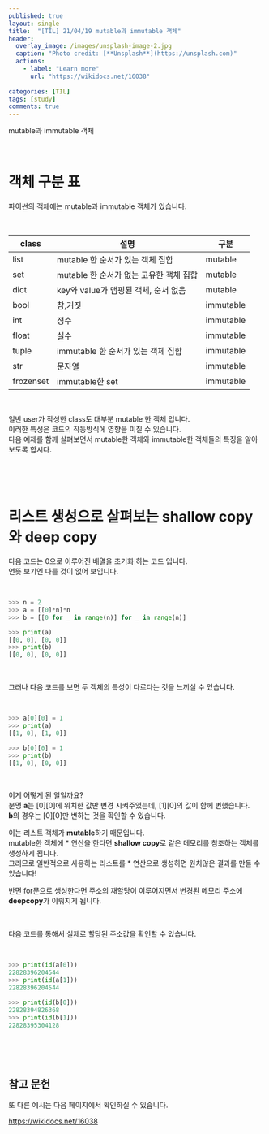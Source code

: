 ```yaml
---
published: true
layout: single
title:  "[TIL] 21/04/19 mutable과 immutable 객체"
header:
  overlay_image: /images/unsplash-image-2.jpg
  caption: "Photo credit: [**Unsplash**](https://unsplash.com)"
  actions:
    - label: "Learn more"
      url: "https://wikidocs.net/16038"
      
categories: [TIL]
tags: [study]
comments: true
---
```


mutable과 immutable 객체

&nbsp;

# 객체 구분 표 
파이썬의 객체에는 mutable과 immutable 객체가 있습니다. 

&nbsp;

| class | 설명 | 구분 |
|---|---|---|
|list	|mutable 한 순서가 있는 객체 집합	|mutable|
|set	|mutable 한 순서가 없는 고유한 객체 집합	|mutable|
|dict	|key와 value가 맵핑된 객체, 순서 없음	|mutable|
|bool	|참,거짓	|immutable|
|int	|정수	|immutable|
|float	|실수	|immutable|
|tuple	|immutable 한 순서가 있는 객체 집합	|immutable|
|str	|문자열	|immutable|
|frozenset	|immutable한 set	|immutable|

&nbsp;

일반 user가 작성한 class도 대부분 mutable 한 객체 입니다.  
이러한 특성은 코드의 작동방식에 영향을 미칠 수 있습니다.  
다음 예제를 함께 살펴보면서 mutable한 객체와 immutable한 객체들의 특징을 알아보도록 합시다.  

&nbsp;

&nbsp;

# 리스트 생성으로 살펴보는 shallow copy와 deep copy 

다음 코드는 0으로 이루어진 배열을 초기화 하는 코드 입니다.  
언뜻 보기엔 다를 것이 없어 보입니다. 

&nbsp;

```py
>>> n = 2
>>> a = [[0]*n]*n
>>> b = [[0 for _ in range(n)] for _ in range(n)]

>>> print(a)
[[0, 0], [0, 0]]
>>> print(b)
[[0, 0], [0, 0]]
```

&nbsp;

그러나 다음 코드를 보면 두 객체의 특성이 다르다는 것을 느끼실 수 있습니다.  

&nbsp;
```py
>>> a[0][0] = 1
>>> print(a)
[[1, 0], [1, 0]]

>>> b[0][0] = 1
>>> print(b)
[[1, 0], [0, 0]]
```

&nbsp;

이게 어떻게 된 일일까요?  
분명 **a**는 [0][0]에 위치한 값만 변경 시켜주었는데, [1][0]의 값이 함께 변했습니다.  
**b**의 경우는 [0][0]만 변하는 것을 확인할 수 있습니다.  

이는 리스트 객체가 **mutable**하기 때문입니다.  
mutable한 객체에 * 연산을 한다면 **shallow copy**로 같은 메모리를 참조하는 객체를 생성하게 됩니다.  
그러므로 일반적으로 사용하는 리스트를 * 연산으로 생성하면 원치않은 결과를 만들 수 있습니다!

반면 for문으로 생성한다면 주소의 재할당이 이루어지면서 변경된 메모리 주소에 **deepcopy**가 이뤄지게 됩니다.  

&nbsp;

다음 코드를 통해서 실제로 할당된 주소값을 확인할 수 있습니다.  

&nbsp;

```py
>>> print(id(a[0]))
22828396204544
>>> print(id(a[1]))
22828396204544

>>> print(id(b[0]))
22828394826368
>>> print(id(b[1]))
22828395304128
```

&nbsp;

&nbsp;

## 참고 문헌

또 다른 예시는 다음 페이지에서 확인하실 수 있습니다.

https://wikidocs.net/16038
